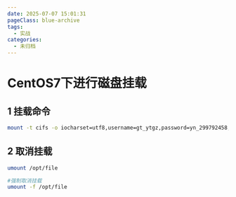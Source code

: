 ```yaml
---
date: 2025-07-07 15:01:31
pageClass: blue-archive
tags:
  - 实战
categories:
  - 未归档
---
```


# CentOS7下进行磁盘挂载
## 1 挂载命令
```sh
mount -t cifs -o iocharset=utf8,username=gt_ytgz,password=yn_299792458,vers=1.0,rw,uid=app,gid=app //9.77.254.117/gt_ytgz /opt/file
```

## 2 取消挂载
```sh
umount /opt/file

#强制取消挂载
umount -f /opt/file
```